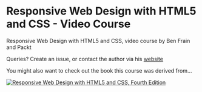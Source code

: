 # Responsive Web Design with HTML5 and CSS - Video Course

Responsive Web Design with HTML5 and CSS, video course by Ben Frain and Packt

Queries? Create an issue, or contact the author via his [website](https://benfrain.com)


You might also want to check out the book this course was derived from...

<a href="https://rwd.education"><img src="https://benfrain.com/wp-content/themes/bf2018/img/rwd4.jpg" style="max-width: 600px;" alt="Responsive Web Design with HTML5 and CSS, Fourth Edition"/></a>